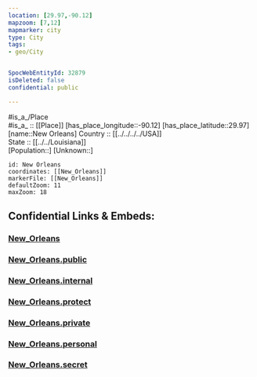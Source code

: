 ```yaml
---
location: [29.97,-90.12] 
mapzoom: [7,12] 
mapmarker: city 
type: City
tags:
- geo/City


SpocWebEntityId: 32879
isDeleted: false
confidential: public

---
```

#is_a_/Place  
#is_a_ :: [[Place]] 
[has_place_longitude::-90.12] 
[has_place_latitude::29.97] 
[name::New Orleans] 
Country :: [[../../../../USA]]  
State :: [[../../Louisiana]]  
[Population::] 
[Unknown::] 


```leaflet
id: New Orleans
coordinates: [[New_Orleans]] 
markerFile: [[New_Orleans]] 
defaultZoom: 11 
maxZoom: 18
```


## Confidential Links & Embeds: 

### [New_Orleans](/_Standards/Earth/Continent/America~North/USA/USA~Central/Louisiana/counties~Louisiana/Orleans,County/cities~Orleans/New_Orleans.md) 

### [New_Orleans.public](/_public/Earth/Continent/America~North/USA/USA~Central/Louisiana/counties~Louisiana/Orleans,County/cities~Orleans/New_Orleans.public.md) 

### [New_Orleans.internal](/_internal/Earth/Continent/America~North/USA/USA~Central/Louisiana/counties~Louisiana/Orleans,County/cities~Orleans/New_Orleans.internal.md) 

### [New_Orleans.protect](/_protect/Earth/Continent/America~North/USA/USA~Central/Louisiana/counties~Louisiana/Orleans,County/cities~Orleans/New_Orleans.protect.md) 

### [New_Orleans.private](/_private/Earth/Continent/America~North/USA/USA~Central/Louisiana/counties~Louisiana/Orleans,County/cities~Orleans/New_Orleans.private.md) 

### [New_Orleans.personal](/_personal/Earth/Continent/America~North/USA/USA~Central/Louisiana/counties~Louisiana/Orleans,County/cities~Orleans/New_Orleans.personal.md) 

### [New_Orleans.secret](/_secret/Earth/Continent/America~North/USA/USA~Central/Louisiana/counties~Louisiana/Orleans,County/cities~Orleans/New_Orleans.secret.md)

